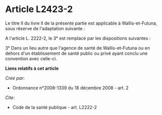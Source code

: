 # Article L2423-2

Le titre II du livre II de la présente partie est applicable à Wallis-et-Futuna, sous réserve de l'adaptation suivante : 

A l'article L. 2222-2, le 3° est remplacé par les dispositions suivantes : 

3° Dans un lieu autre que l'agence de santé de Wallis-et-Futuna ou en dehors d'un établissement de santé public ou privé
ayant conclu une convention avec celle-ci.

**Liens relatifs à cet article**

_Créé par_:

  - Ordonnance n°2008-1339 du 18 décembre 2008 - art. 2

_Cite_:

  - Code de la santé publique - art. L2222-2

